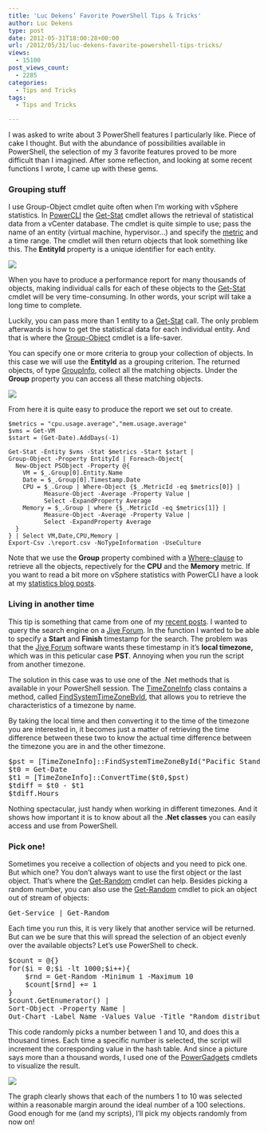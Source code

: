 ```yaml
---
title: 'Luc Dekens’ Favorite PowerShell Tips & Tricks'
author: Luc Dekens
type: post
date: 2012-05-31T18:00:28+00:00
url: /2012/05/31/luc-dekens-favorite-powershell-tips-tricks/
views:
  - 15100
post_views_count:
  - 2285
categories:
  - Tips and Tricks
tags:
  - Tips and Tricks

---
```

I was asked to write about 3 PowerShell features I particularly like. Piece of cake I thought. But with the abundance of possibilities available in PowerShell, the selection of my 3 favorite features proved to be more difficult than I imagined. After some reflection, and looking at some recent functions I wrote, I came up with these gems.

### Grouping stuff

I use Group-Object cmdlet quite often when I’m working with vSphere statistics. In [PowerCLI][1] the [Get-Stat][2] cmdlet allows the retrieval of statistical data from a vCenter database. The cmdlet is quite simple to use; pass the name of an entity (virtual machine, hypervisor…) and specify the [metric][3] and a time range. The cmdlet will then return objects that look something like this. The **EntityId** property is a unique identifier for each entity.

![](/images/LucTricks1.png)

When you have to produce a performance report for many thousands of objects, making individual calls for each of these objects to the [Get-Stat][2] cmdlet will be very time-consuming. In other words, your script will take a long time to complete.

Luckily, you can pass more than 1 entity to a [Get-Stat][2] call. The only problem afterwards is how to get the statistical data for each individual entity. And that is where the [Group-Object][4] cmdlet is a life-saver.

You can specify one or more criteria to group your collection of objects. In this case we will use the **EntityId** as a grouping criterion. The returned objects, of type [GroupInfo][5], collect all the matching objects. Under the **Group** property you can access all these matching objects.

![](/images/LucTricks1.png)

From here it is quite easy to produce the report we set out to create.

```
$metrics = "cpu.usage.average","mem.usage.average"
$vms = Get-VM
$start = (Get-Date).AddDays(-1)

Get-Stat -Entity $vms -Stat $metrics -Start $start |
Group-Object -Property EntityId | Foreach-Object{
  New-Object PSObject -Property @{
    VM = $_.Group[0].Entity.Name
    Date = $_.Group[0].Timestamp.Date
    CPU = $_.Group | Where-Object {$_.MetricId -eq $metrics[0]} |
          Measure-Object -Average -Property Value |
          Select -ExpandProperty Average
    Memory = $_.Group | where {$_.MetricId -eq $metrics[1]} |
          Measure-Object -Average -Property Value |
          Select -ExpandProperty Average
  }
} | Select VM,Date,CPU,Memory |
Export-Csv .\report.csv -NoTypeInformation -UseCulture
```

Note that we use the **Group** property combined with a [Where-clause][6] to retrieve all the objects, repectively for the **CPU** and the **Memory** metric. If you want to read a bit more on vSphere statistics with PowerCLI have a look at my [statistics blog posts][7].

### Living in another time

This tip is something that came from one of my [recent posts][8]. I wanted to query the search engine on a [Jive Forum][9]. In the function I wanted to be able to specify a **Start** and **Finish** timestamp for the search. The problem was that the [Jive Forum][9] software wants these timestamp in it’s **local timezone,** which was in this peticular case **PST**. Annoying when you run the script from another timezone.

The solution in this case was to use one of the .Net methods that is available in your PowerShell session. The [TimeZoneInfo][10] class contains a method, called [FindSystemTimeZoneById][11], that allows you to retrieve the characteristics of a timezone by name.

By taking the local time and then converting it to the time of the timezone you are interested in, it becomes just a matter of retrieving the time difference between these two to know the actual time difference between the timezone you are in and the other timezone.

<pre>$pst = [TimeZoneInfo]::FindSystemTimeZoneById("Pacific Standard Time")
$t0 = Get-Date
$t1 = [TimeZoneInfo]::ConvertTime($t0,$pst)
$tdiff = $t0 - $t1
$tdiff.Hours</pre>

Nothing spectacular, just handy when working in different timezones. And it shows how important it is to know about all the **.Net classes** you can easily access and use from PowerShell.

### Pick one!

Sometimes you receive a collection of objects and you need to pick one. But which one? You don’t always want to use the first object or the last object. That’s where the [Get-Random][12] cmdlet can help. Besides picking a random number, you can also use the [Get-Random][12] cmdlet to pick an object out of stream of objects:

<pre>Get-Service | Get-Random</pre>

Each time you run this, it is very likely that another service will be returned. But can we be sure that this will spread the selection of an object evenly over the available objects? Let’s use PowerShell to check.

<pre>$count = @{}
for($i = 0;$i -lt 1000;$i++){
	$rnd = Get-Random -Minimum 1 -Maximum 10
	$count[$rnd] += 1
}
$count.GetEnumerator() |
Sort-Object -Property Name |
Out-Chart -Label Name -Values Value -Title "Random distribution"</pre>

This code randomly picks a number between 1 and 10, and does this a thousand times. Each time a specific number is selected, the script will increment the corresponding value in the hash table. And since a picture says more than a thousand words, I used one of the [PowerGadgets][13] cmdlets to visualize the result.

![](/images/LucTricks3.png)

The graph clearly shows that each of the numbers 1 to 10 was selected within a reasonable margin around the ideal number of a 100 selections. Good enough for me (and my scripts), I’ll pick my objects randomly from now on!

[1]: http://communities.vmware.com/community/vmtn/server/vsphere/automationtools/powercli?view=overview
[2]: http://www.vmware.com/support/developer/PowerCLI/PowerCLI501/html/Get-Stat.html
[3]: http://pubs.vmware.com/vsphere-50/topic/com.vmware.wssdk.apiref.doc_50/vim.PerformanceManager.html
[4]: http://technet.microsoft.com/en-us/library/dd347561.aspx
[5]: http://msdn.microsoft.com/en-us/library/ms584694%28v=vs.85%29
[6]: http://technet.microsoft.com/en-us/library/dd347549.aspx
[7]: http://www.lucd.info/?s=powercli+statistics+part
[8]: http://www.lucd.info/2012/02/29/automate-your-vmtn-search/
[9]: communities.vmware.com
[10]: http://msdn.microsoft.com/en-us/library/system.timezoneinfo.aspx
[11]: http://msdn.microsoft.com/en-us/library/system.timezoneinfo.findsystemtimezonebyid
[12]: http://technet.microsoft.com/en-us/library/ff730929.aspx
[13]: http://www.softwarefx.com/powergadgets/